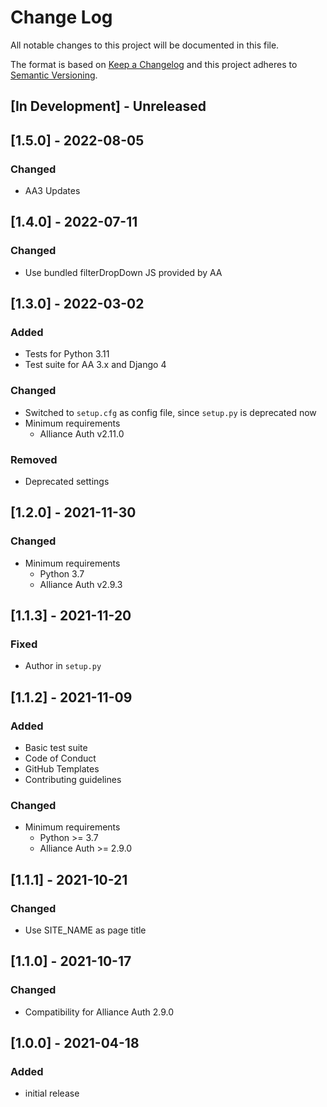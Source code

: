 # Change Log

All notable changes to this project will be documented in this file.

The format is based on [Keep a Changelog](http://keepachangelog.com/)
and this project adheres to [Semantic Versioning](http://semver.org/).

## \[In Development\] - Unreleased

## \[1.5.0\] - 2022-08-05

### Changed

- AA3 Updates

## \[1.4.0\] - 2022-07-11

### Changed

- Use bundled filterDropDown JS provided by AA

## \[1.3.0\] - 2022-03-02

### Added

- Tests for Python 3.11
- Test suite for AA 3.x and Django 4

### Changed

- Switched to `setup.cfg` as config file, since `setup.py` is deprecated now
- Minimum requirements
  - Alliance Auth v2.11.0

### Removed

- Deprecated settings

## \[1.2.0\] - 2021-11-30

### Changed

- Minimum requirements
  - Python 3.7
  - Alliance Auth v2.9.3

## \[1.1.3\] - 2021-11-20

### Fixed

- Author in `setup.py`

## \[1.1.2\] - 2021-11-09

### Added

- Basic test suite
- Code of Conduct
- GitHub Templates
- Contributing guidelines

### Changed

- Minimum requirements
  - Python >= 3.7
  - Alliance Auth >= 2.9.0

## \[1.1.1\] - 2021-10-21

### Changed

- Use SITE_NAME as page title

## \[1.1.0\] - 2021-10-17

### Changed

- Compatibility for Alliance Auth 2.9.0

## \[1.0.0\] - 2021-04-18

### Added

- initial release
